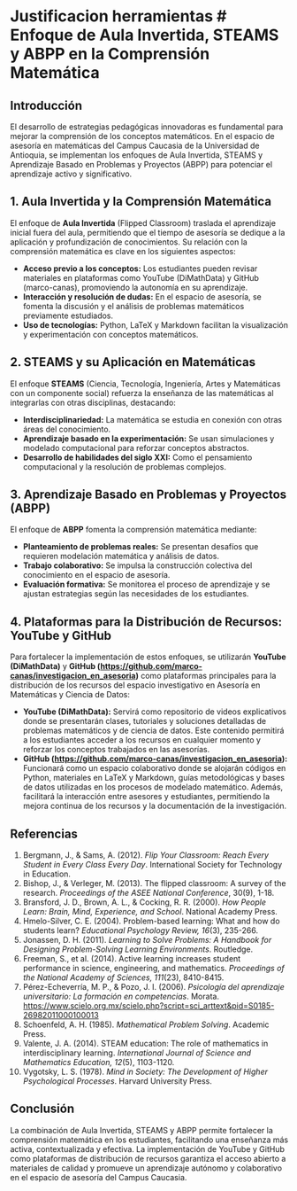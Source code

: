 # Justificacion herramientas # Enfoque de Aula Invertida, STEAMS y ABPP en la Comprensión Matemática

## Introducción
El desarrollo de estrategias pedagógicas innovadoras es fundamental para mejorar la comprensión de los conceptos matemáticos. En el espacio de asesoría en matemáticas del Campus Caucasia de la Universidad de Antioquia, se implementan los enfoques de Aula Invertida, STEAMS y Aprendizaje Basado en Problemas y Proyectos (ABPP) para potenciar el aprendizaje activo y significativo.

## 1. Aula Invertida y la Comprensión Matemática
El enfoque de **Aula Invertida** (Flipped Classroom) traslada el aprendizaje inicial fuera del aula, permitiendo que el tiempo de asesoría se dedique a la aplicación y profundización de conocimientos. Su relación con la comprensión matemática es clave en los siguientes aspectos:
- **Acceso previo a los conceptos:** Los estudiantes pueden revisar materiales en plataformas como YouTube (DiMathData) y GitHub (marco-canas), promoviendo la autonomía en su aprendizaje.
- **Interacción y resolución de dudas:** En el espacio de asesoría, se fomenta la discusión y el análisis de problemas matemáticos previamente estudiados.
- **Uso de tecnologías:** Python, LaTeX y Markdown facilitan la visualización y experimentación con conceptos matemáticos.

## 2. STEAMS y su Aplicación en Matemáticas
El enfoque **STEAMS** (Ciencia, Tecnología, Ingeniería, Artes y Matemáticas con un componente social) refuerza la enseñanza de las matemáticas al integrarlas con otras disciplinas, destacando:
- **Interdisciplinariedad:** La matemática se estudia en conexión con otras áreas del conocimiento.
- **Aprendizaje basado en la experimentación:** Se usan simulaciones y modelado computacional para reforzar conceptos abstractos.
- **Desarrollo de habilidades del siglo XXI:** Como el pensamiento computacional y la resolución de problemas complejos.

## 3. Aprendizaje Basado en Problemas y Proyectos (ABPP)
El enfoque de **ABPP** fomenta la comprensión matemática mediante:
- **Planteamiento de problemas reales:** Se presentan desafíos que requieren modelación matemática y análisis de datos.
- **Trabajo colaborativo:** Se impulsa la construcción colectiva del conocimiento en el espacio de asesoría.
- **Evaluación formativa:** Se monitorea el proceso de aprendizaje y se ajustan estrategias según las necesidades de los estudiantes.

## 4. Plataformas para la Distribución de Recursos: YouTube y GitHub
Para fortalecer la implementación de estos enfoques, se utilizarán **YouTube (DiMathData)** y **GitHub (https://github.com/marco-canas/investigacion_en_asesoria)** como plataformas principales para la distribución de los recursos del espacio investigativo en Asesoría en Matemáticas y Ciencia de Datos:

- **YouTube (DiMathData):** Servirá como repositorio de videos explicativos donde se presentarán clases, tutoriales y soluciones detalladas de problemas matemáticos y de ciencia de datos. Este contenido permitirá a los estudiantes acceder a los recursos en cualquier momento y reforzar los conceptos trabajados en las asesorías.
- **GitHub (https://github.com/marco-canas/investigacion_en_asesoria):** Funcionará como un espacio colaborativo donde se alojarán códigos en Python, materiales en LaTeX y Markdown, guías metodológicas y bases de datos utilizadas en los procesos de modelado matemático. Además, facilitará la interacción entre asesores y estudiantes, permitiendo la mejora continua de los recursos y la documentación de la investigación.

## Referencias

1. Bergmann, J., & Sams, A. (2012). *Flip Your Classroom: Reach Every Student in Every Class Every Day*. International Society for Technology in Education.
2. Bishop, J., & Verleger, M. (2013). The flipped classroom: A survey of the research. *Proceedings of the ASEE National Conference*, 30(9), 1-18.
3. Bransford, J. D., Brown, A. L., & Cocking, R. R. (2000). *How People Learn: Brain, Mind, Experience, and School*. National Academy Press.
4. Hmelo-Silver, C. E. (2004). Problem-based learning: What and how do students learn? *Educational Psychology Review, 16*(3), 235-266.
5. Jonassen, D. H. (2011). *Learning to Solve Problems: A Handbook for Designing Problem-Solving Learning Environments*. Routledge.
6. Freeman, S., et al. (2014). Active learning increases student performance in science, engineering, and mathematics. *Proceedings of the National Academy of Sciences, 111*(23), 8410-8415.
7. Pérez-Echeverría, M. P., & Pozo, J. I. (2006). *Psicología del aprendizaje universitario: La formación en competencias*. Morata.  
   https://www.scielo.org.mx/scielo.php?script=sci_arttext&pid=S0185-26982011000100013
8. Schoenfeld, A. H. (1985). *Mathematical Problem Solving*. Academic Press.
9.  Valente, J. A. (2014). STEAM education: The role of mathematics in interdisciplinary learning. *International Journal of Science and Mathematics Education, 12*(5), 1103-1120.
10. Vygotsky, L. S. (1978). *Mind in Society: The Development of Higher Psychological Processes*. Harvard University Press.

## Conclusión
La combinación de Aula Invertida, STEAMS y ABPP permite fortalecer la comprensión matemática en los estudiantes, facilitando una enseñanza más activa, contextualizada y efectiva. La implementación de YouTube y GitHub como plataformas de distribución de recursos garantiza el acceso abierto a materiales de calidad y promueve un aprendizaje autónomo y colaborativo en el espacio de asesoría del Campus Caucasia.

